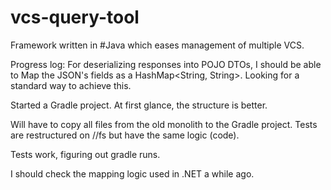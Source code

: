 # vcs-query-tool
Framework written in #Java which eases management of multiple VCS.


Progress log:
For deserializing responses into POJO DTOs, I should be able to Map the JSON's fields as a HashMap<String, String>. Looking for a standard way to achieve this.

Started a Gradle project. At first glance, the structure is better.

Will have to copy all files from the old monolith to the Gradle project. Tests are restructured on //fs but have the same logic (code).

Tests work, figuring out gradle runs.

I should check the mapping logic used in .NET a while ago.